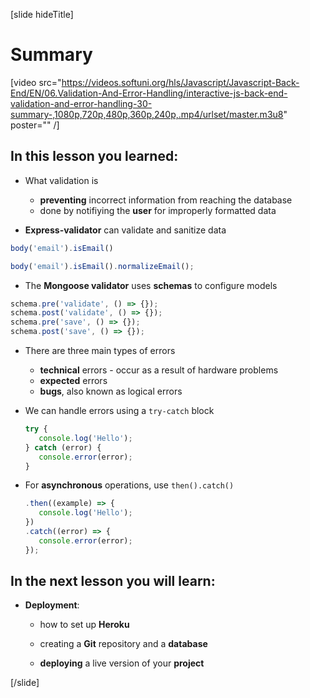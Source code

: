[slide hideTitle]

# Summary

[video src="https://videos.softuni.org/hls/Javascript/Javascript-Back-End/EN/06.Validation-And-Error-Handling/interactive-js-back-end-validation-and-error-handling-30-summary-,1080p,720p,480p,360p,240p,.mp4/urlset/master.m3u8" poster="" /]

## In this lesson you learned:

-  What validation is
   * **preventing** incorrect information from reaching the database
   * done by notifiying the **user** for improperly formatted data 

- **Express-validator** can validate and sanitize data

```js
body('email').isEmail()
```

```js
body('email').isEmail().normalizeEmail();
```


- The **Mongoose validator** uses **schemas** to configure models

```js
schema.pre('validate', () => {});
schema.post('validate', () => {});
schema.pre('save', () => {});
schema.post('save', () => {});
```

- There are three main types of errors
  * **technical** errors - occur as a result of hardware problems
  * **expected** errors
  * **bugs**, also known as logical errors


- We can handle errors using a `try-catch` block

  ```js
  try {
     console.log('Hello');
  } catch (error) {
     console.error(error);
  }
  ```

- For **asynchronous** operations, use `then().catch()`

  ```js
  .then((example) => {
     console.log('Hello');
  })
  .catch((error) => {
     console.error(error);
  });
  ```

## In the next lesson you will learn:

-  **Deployment**:

   *  how to set up **Heroku**

   *  creating a **Git** repository and a **database**

   *  **deploying** a live version of your **project**

[/slide]
